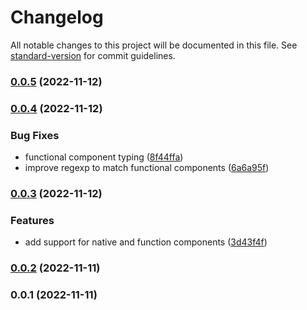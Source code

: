 # Changelog

All notable changes to this project will be documented in this file. See [standard-version](https://github.com/conventional-changelog/standard-version) for commit guidelines.

### [0.0.5](https://github.com/Idered/tailwindcss-radix-ui/compare/v0.0.4...v0.0.5) (2022-11-12)

### [0.0.4](https://github.com/Idered/tailwindcss-radix-ui/compare/v0.0.3...v0.0.4) (2022-11-12)


### Bug Fixes

* functional component typing ([8f44ffa](https://github.com/Idered/tailwindcss-radix-ui/commit/8f44ffab9df6ac812979f6eff05f961e196f0b1e))
* improve regexp to match functional components ([6a6a95f](https://github.com/Idered/tailwindcss-radix-ui/commit/6a6a95f41718f3137231df61bfbd14ff46c86319))

### [0.0.3](https://github.com/Idered/tailwindcss-radix-ui/compare/v0.0.2...v0.0.3) (2022-11-12)


### Features

* add support for native and function components ([3d43f4f](https://github.com/Idered/tailwindcss-radix-ui/commit/3d43f4f168d1fbf37a36dd26cc9af9656c04fc49))

### [0.0.2](https://github.com/Idered/tailwindcss-radix-ui/compare/v0.0.1...v0.0.2) (2022-11-11)

### 0.0.1 (2022-11-11)

